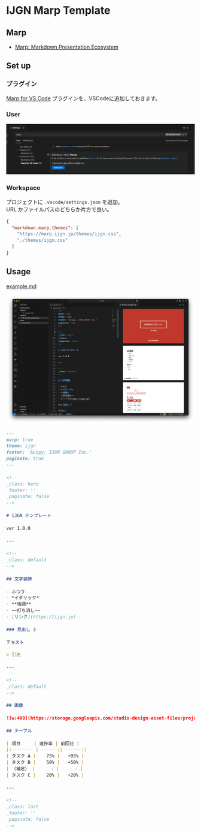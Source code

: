 # IJGN Marp Template

## Marp

- [Marp: Markdown Presentation Ecosystem](https://marp.app/)

## Set up

### プラグイン

[Marp for VS Code](https://marketplace.visualstudio.com/items?itemName=marp-team.marp-vscode) プラグインを、VSCodeに追加しておきます。

### User

![setting](setting.png)

### Workspace

プロジェクトに `.vscode/settings.json` を追加。  
URL かファイルパスのどちらか片方で良い。

```json
{
  "markdown.marp.themes": [
    "https://marp.ijgn.jp/themes/ijgn.css",
    "./themes/ijgn.css"
  ]
}
```

## Usage

[example.md](example.md)

![example](example.png)

```markdown
---
marp: true
theme: ijgn
footer: '&copy; IJGN GROUP Inc.'
paginate: true
---

<!--
_class: hero
_footer: ''
_paginate: false
-->

# IJGN テンプレート

ver 1.0.0

---

<!--
_class: default
-->

## 文字装飾

- ふつう
- *イタリック*
- **強調**
- ~~打ち消し~~
- [リンク](https://ijgn.jp)

### 見出し 3

テキスト

> 引用

---

<!--
_class: default
-->

## 画像

![w:400](https://storage.googleapis.com/studio-design-asset-files/projects/VGOKvryjWn/s-2400x621_v-frms_webp_695b6ef8-230d-4486-8102-79e8de042ca8_small.webp)

## テーブル

| 項目     | 進捗率 | 前回比 |
|:-------- | ------:| ------:|
| タスク A |    75% |   +05% |
| タスク B |    50% |   +50% |
| （補足） |      - |      - |
| タスク C |    20% |   +20% |

---

<!--
_class: last
_footer: ''
_paginate: false
-->

```
